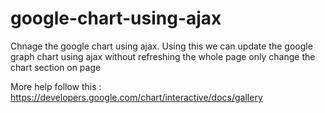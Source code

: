# google-chart-using-ajax
Chnage the google chart using ajax. 
Using this we can update the google graph chart using ajax without refreshing the whole page only change the chart section on page 

More help follow this : https://developers.google.com/chart/interactive/docs/gallery

